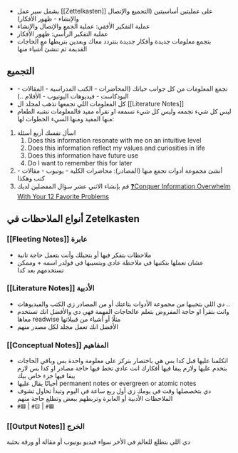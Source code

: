 - يشمل سير عمل [[Zettelkasten]] على عمليتين أساسيتين (التجميع والإتصال والإنشاء - ظهور الأفكار)
- عملية التفكير الأفقي: عملية الجمع والإتصال والإنشاء
- عملية التفكير الرأسي: ظهور الأفكار
- بتجمع معلومات جديدة وأفكار جديدة بتتردد معاك وبعدين بتربطها مع الحاجات القديمة ثم تنشئ أشياء منها
## التجميع
- تجمع المعلومات من كل جوانب حياتك (المحاضرات - الكتب المدراسية - المقالات - البودكاست - فيديوهات اليوتيوب - الأفلام ..)
- كل المعلومات اللي تجمعها تذهب لمجلد ال [[Literature Notes]]
- ليس كل شيء تجمعه وليس كل شيء تسمعه او تقرأه مفيد فالمعلومات تشبه الطعام منها المفيد ومنها السيء
الخطوات لها:
1. اسأل نفسك أربع أسئلة 
	1. Does this information resonate with me on an intuitive level
	2. Does this information reflect my values and curiosities in life
	3. Does this information have future use
	4. Do I want to remember this for later
2. أنشئ مجموعة أدوات تجمع منها (المصادر):
	محاضرات الكلية - يوتيوب - مقالات - كتب وهكذا
3. قم بإنشاء الاثني عشر سؤال المفضلين لديك [❓Conquer Information Overwhelm With Your 12 Favorite Problems](https://www.aidanhelfant.com/your-twelve-favorite-questions/)
## أنواع الملاحظات في Zetelkasten
### [[Fleeting Notes]] عابرة
- ملاحظات بتفكر فيها أو بتجيلك وأنت بتعمل حاجة تانية 
- عشان تعملها بتكتبها في ملاحظة عادي وبتسيبها في فولدر اسمه + وممكن تستخدمهم بعد كدا
### [[Literature Notes]] الأدبية
- دي اللي بتجيبها من مجموعة الأدوات بتاعتك أو من المصادر زي الكتب والفيديوهات ..
- وانت بتقرأ او حاجة المفروض بتعلم عالحاجات المهمة فهي دي والأفضل انك تستخدم معاها readwise مثلًا أو أشياء من قبيلاتها 
- الأفضل انك تعمل مجلد لكل مصدر منهم 
### [[Conceptual Notes]] المفاهيم
- اتكلمنا عليها قبل كدا بس هي باختصار بتركز على معلومة واحدة بس وباقي الحاجات بتخدم عليها ولازم يبقا فيها أفكارك انت عادي تحط فيها حاجة مصادر او كدا بس لازم يبقا فيها جزء خاص بيك
- أحيانًا يقال عليها permanent notes or evergreen or atomic notes
- دي بتخصصلها وقت في يومك زي أول ربع ساعة في اليوم وتبدأ تحاول تشوف الملاحظات الأدبية أو العابرة وتربطهم ببعض وتطلع حاجة  منهم
- `#🟥` | `#🟨` | `#🟩`
### [[Output Notes]] الخرج
دي اللي بتطلع للعالم في الأخر سواء فيديو يوتيوب أو مقالة أو ورقة بحثية
